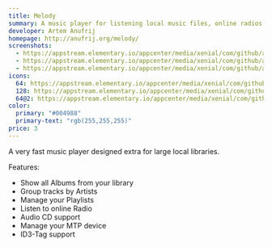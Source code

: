 ```yaml
---
title: Melody
summary: A music player for listening local music files, online radios and Audio CD's.
developer: Artem Anufrij
homepage: http://anufrij.org/melody/
screenshots:
  - https://appstream.elementary.io/appcenter/media/xenial/com/github/artemanufrij.playmymusic.desktop/EC6AC6AAEEBCB4B5B46C23E4106BCE24/screenshots/image-1_orig.png
  - https://appstream.elementary.io/appcenter/media/xenial/com/github/artemanufrij.playmymusic.desktop/EC6AC6AAEEBCB4B5B46C23E4106BCE24/screenshots/image-2_orig.png
  - https://appstream.elementary.io/appcenter/media/xenial/com/github/artemanufrij.playmymusic.desktop/EC6AC6AAEEBCB4B5B46C23E4106BCE24/screenshots/image-3_orig.png
icons:
  64: https://appstream.elementary.io/appcenter/media/xenial/com/github/artemanufrij.playmymusic.desktop/EC6AC6AAEEBCB4B5B46C23E4106BCE24/icons/64x64/com.github.artemanufrij.playmymusic_com.github.artemanufrij.playmymusic.png
  128: https://appstream.elementary.io/appcenter/media/xenial/com/github/artemanufrij.playmymusic.desktop/EC6AC6AAEEBCB4B5B46C23E4106BCE24/icons/128x128/com.github.artemanufrij.playmymusic_com.github.artemanufrij.playmymusic.png
  64@2: https://appstream.elementary.io/appcenter/media/xenial/com/github/artemanufrij.playmymusic.desktop/EC6AC6AAEEBCB4B5B46C23E4106BCE24/icons/64x64@2/com.github.artemanufrij.playmymusic_com.github.artemanufrij.playmymusic.png
color:
  primary: "#004988"
  primary-text: "rgb(255,255,255)"
price: 3
---
```


<p>A very fast music player designed extra for large local libraries.</p>
<p>Features:</p>
<ul>
  <li>Show all Albums from your library</li>
  <li>Group tracks by Artists</li>
  <li>Manage your Playlists</li>
  <li>Listen to online Radio</li>
  <li>Audio CD support</li>
  <li>Manage your MTP device</li>
  <li>ID3-Tag support</li>
</ul>